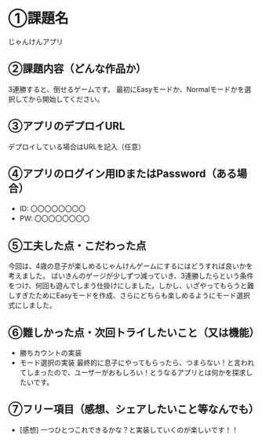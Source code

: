 # ①課題名
じゃんけんアプリ

## ②課題内容（どんな作品か）
3連勝すると、倒せるゲームです。
最初にEasyモードか、Normalモードかを選択してから開始してください。

## ③アプリのデプロイURL
デプロイしている場合はURLを記入（任意）

## ④アプリのログイン用IDまたはPassword（ある場合）
- ID: 〇〇〇〇〇〇〇〇
- PW: 〇〇〇〇〇〇〇〇

## ⑤工夫した点・こだわった点
今回は、4歳の息子が楽しめるじゃんけんゲームにするにはどうすれば良いかを考えました。
ばいきんのゲージが少しずつ減っていき、3連勝したらという条件をつけ、何回も遊んでしまう仕掛けにしました。しかし、いざやってもらうと難しすぎたためにEasyモードを作成、さらにどちらも楽しめるようにモード選択式にしました。


## ⑥難しかった点・次回トライしたいこと（又は機能）
- 勝ちカウントの実装
- モード選択の実装
最終的に息子にやってもらったら、つまらない！と言われてしまったので、ユーザーがおもしろい！とうなるアプリとは何かを探求したいです。

## ⑦フリー項目（感想、シェアしたいこと等なんでも）
- [感想]
一つひとつこれできるかな？と実装していくのが楽しいです！！


